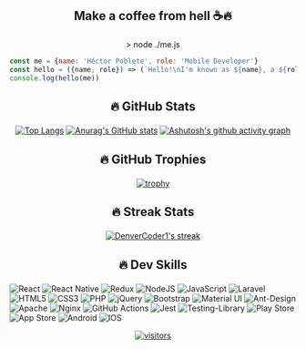 ## <p align="center">Make a coffee from hell ☕🔥</p>

<p align="center">> node ./me.js</p>

```javascript
const me = {name: 'Héctor Poblete', role: 'Mobile Developer'}
const hello = ({name, role}) => (`Hello!\nI'm known as ${name}, a ${role}`)
console.log(hello(me))
```



## <p align="center">🔥 GitHub Stats</p>

<p align="center"><a href="/hepoblet/hepoblet/blob/main"><img src="https://camo.githubusercontent.com/fb821a8e734270c6df232c8566ed06c5d25144d7532cba42425ecbd716530513/68747470733a2f2f64656e766572636f646572312d6769746875622d726561646d652d73746174732e76657263656c2e6170702f6170692f746f702d6c616e67732f3f757365726e616d653d6865706f626c6574266c616e67735f636f756e743d38266c61796f75743d636f6d70616374267468656d653d726561637426686964655f626f726465723d747275652662675f636f6c6f723d314632323245267469746c655f636f6c6f723d4638354437462669636f6e5f636f6c6f723d463844383636" alt="Top Langs" data-canonical-src="https://denvercoder1-github-readme-stats.vercel.app/api/top-langs/?username=hepoblet&amp;langs_count=8&amp;layout=compact&amp;theme=react&amp;hide_border=true&amp;bg_color=1F222E&amp;title_color=F85D7F&amp;icon_color=F8D866" style="max-width:100%;"></a>
<a href="/hepoblet/hepoblet/blob/main"><img src="https://camo.githubusercontent.com/7b20e4a2b78acc3df376d51b3a37029555862260d0d952717f1093c3d6fa5754/68747470733a2f2f64656e766572636f646572312d6769746875622d726561646d652d73746174732e76657263656c2e6170702f6170693f757365726e616d653d6865706f626c65742673686f775f69636f6e733d7472756526636f756e745f707269766174653d74727565267468656d653d726561637426686964655f626f726465723d7472756526686964655f7469746c653d747275652662675f636f6c6f723d314632323245267469746c655f636f6c6f723d4638354437462669636f6e5f636f6c6f723d463844383636" alt="Anurag's GitHub stats" data-canonical-src="https://denvercoder1-github-readme-stats.vercel.app/api?username=hepoblet&amp;show_icons=true&amp;count_private=true&amp;theme=react&amp;hide_border=true&amp;hide_title=true&amp;bg_color=1F222E&amp;title_color=F85D7F&amp;icon_color=F8D866" style="max-width:100%;"></a>
<a href="https://github.com/ashutosh00710/github-readme-activity-graph"><img src="https://camo.githubusercontent.com/9db9ad9cd7680954f80ecac2bbc317c1d67349a61b96c6749af333d7a9931b11/68747470733a2f2f61637469766974792d67726170682e6865726f6b756170702e636f6d2f67726170683f757365726e616d653d6865706f626c65742662675f636f6c6f723d31463232324526636f6c6f723d463844383636266c696e653d46383544374626706f696e743d46464646464626686964655f626f726465723d74727565" alt="Ashutosh's github activity graph" data-canonical-src="https://activity-graph.herokuapp.com/graph?username=hepoblet&amp;bg_color=1F222E&amp;color=F8D866&amp;line=F85D7F&amp;point=FFFFFF&amp;hide_border=true" style="max-width:100%;"></a></p>



## <p align="center">🔥 GitHub Trophies</p>

<p align="center"><a href="https://github.com/ryo-ma/github-profile-trophy"><img src="https://camo.githubusercontent.com/f09bb172de5dc03b761ad65e06505950a8dc6f094a18fff4b35797850e1b7557/68747470733a2f2f6769746875622d70726f66696c652d74726f7068792e76657263656c2e6170702f3f757365726e616d653d6865706f626c6574267468656d653d6e6f726426636f6c756d6e3d35" alt="trophy" data-canonical-src="https://github-profile-trophy.vercel.app/?username=hepoblet&amp;theme=nord&amp;column=5" style="max-width:100%;"></a></p>



## <p align="center">🔥 Streak Stats</p>

<p align="center"><a href="https://github.com/DenverCoder1/github-readme-streak-stats"><img title="🔥 Get streak stats for your profile at git.io/streak-stats" alt="DenverCoder1's streak" src="https://github-readme-streak-stats.herokuapp.com/?user=hepoblet&theme=monokai-metallian&hide_border=true"/></a></p>



## <p align="center">🔥 Dev Skills</p>

<p>
  <img alt="React" src="https://img.shields.io/badge/react-%2320232a.svg?&style=for-the-badge&logo=react&logoColor=%2361DAFB"/>
  <img alt="React Native" src="https://img.shields.io/badge/react_native-%2320232a.svg?&style=for-the-badge&logo=react&logoColor=%2361DAFB"/>
  <img alt="Redux" src="https://img.shields.io/badge/redux-%23593d88.svg?&style=for-the-badge&logo=redux&logoColor=white"/>
  <img alt="NodeJS" src="https://img.shields.io/badge/node.js-%2343853D.svg?&style=for-the-badge&logo=node.js&logoColor=white"/>
  <img alt="JavaScript" src="https://img.shields.io/badge/javascript-%23323330.svg?&style=for-the-badge&logo=javascript&logoColor=%23F7DF1E"/>
  <img alt="Laravel" src="https://img.shields.io/badge/laravel-%23FF2D20.svg?&style=for-the-badge&logo=laravel&logoColor=white"/>
  <img alt="HTML5" src="https://img.shields.io/badge/html5-%23E34F26.svg?&style=for-the-badge&logo=html5&logoColor=white"/>
  <img alt="CSS3" src="https://img.shields.io/badge/css3-%231572B6.svg?&style=for-the-badge&logo=css3&logoColor=white"/>
  <img alt="PHP" src="https://img.shields.io/badge/php-%23777BB4.svg?&style=for-the-badge&logo=php&logoColor=white"/>
  <img alt="jQuery" src="https://img.shields.io/badge/jquery-%230769AD.svg?&style=for-the-badge&logo=jquery&logoColor=white"/>
  <img alt="Bootstrap" src="https://img.shields.io/badge/bootstrap-%23563D7C.svg?&style=for-the-badge&logo=bootstrap&logoColor=white"/>
  <img alt="Material UI" src="https://img.shields.io/badge/materialui-%230081CB.svg?&style=for-the-badge&logo=material-ui&logoColor=white"/>
  <img alt="Ant-Design" src="https://img.shields.io/badge/-AntDesign-%230170FE?&style=for-the-badge&logo=ant-design&logoColor=white"/>
  <img alt="Apache" src="https://img.shields.io/badge/apache-%23D42029.svg?&style=for-the-badge&logo=apache&logoColor=white"/>
  <img alt="Nginx" src="https://img.shields.io/badge/nginx-%23009639.svg?&style=for-the-badge&logo=nginx&logoColor=white"/>
  <img alt="GitHub Actions" src="https://img.shields.io/badge/githubactions-%232671E5.svg?&style=for-the-badge&logo=githubactions&logoColor=white"/>
  <img alt="Jest" src="https://img.shields.io/badge/-jest-%23C21325?&style=for-the-badge&logo=jest&logoColor=white"/>
  <img alt="Testing-Library" src="https://img.shields.io/badge/-TestingLibrary-%23E33332?&style=for-the-badge&logo=testing-library&logoColor=white"/>
  <img alt="Play Store" src="https://img.shields.io/badge/Google_Play-414141?style=for-the-badge&logo=google-play&logoColor=white" />
  <img alt="App Store" src="https://img.shields.io/badge/App_Store-0D96F6?style=for-the-badge&logo=app-store&logoColor=white" />
  <img alt="Android" src="https://img.shields.io/badge/Android-3DDC84?style=for-the-badge&logo=android&logoColor=white" />
  <img alt="IOS" src="https://img.shields.io/badge/iOS-000000?style=for-the-badge&logo=ios&logoColor=white">
</p>



<p align="center"><a target="_blank" rel="noopener noreferrer" href="https://camo.githubusercontent.com/f45d1494e3820beb475d404d306f67914ff075b6c880d1ec0073ddc015414cd3/68747470733a2f2f76697369746f722d62616467652e6c616f62692e6963752f62616467653f706167655f69643d6865706f626c65742e6865706f626c6574"><img src="https://camo.githubusercontent.com/f45d1494e3820beb475d404d306f67914ff075b6c880d1ec0073ddc015414cd3/68747470733a2f2f76697369746f722d62616467652e6c616f62692e6963752f62616467653f706167655f69643d6865706f626c65742e6865706f626c6574" alt="visitors" data-canonical-src="https://visitor-badge.laobi.icu/badge?page_id=hepoblet.hepoblet" style="max-width:100%;"></a></p>
